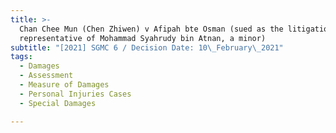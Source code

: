 ```yaml
---
title: >-
  Chan Chee Mun (Chen Zhiwen) v Afipah bte Osman (sued as the litigation
  representative of Mohammad Syahrudy bin Atnan, a minor)
subtitle: "[2021] SGMC 6 / Decision Date: 10\_February\_2021"
tags:
  - Damages
  - Assessment
  - Measure of Damages
  - Personal Injuries Cases
  - Special Damages

---
```

